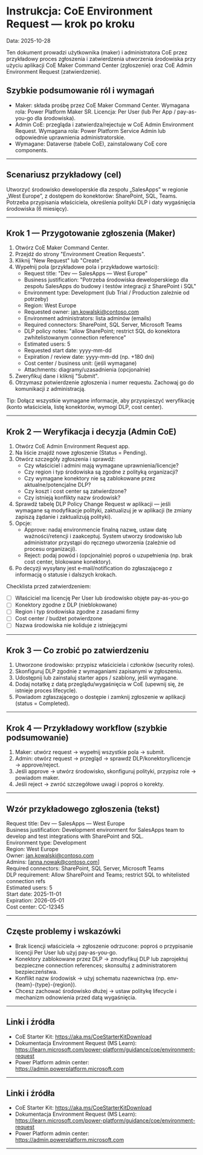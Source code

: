 # Instrukcja: CoE Environment Request — krok po kroku
Data: 2025-10-28

Ten dokument prowadzi użytkownika (maker) i administratora CoE przez przykładowy proces zgłoszenia i zatwierdzenia utworzenia środowiska przy użyciu aplikacji CoE Maker Command Center (zgłoszenie) oraz CoE Admin Environment Request (zatwierdzenie).

## Szybkie podsumowanie ról i wymagań
- Maker: składa prośbę przez CoE Maker Command Center. Wymagana rola: Power Platform Maker SR. Licencja: Per User (lub Per App / pay-as-you-go dla środowiska).
- Admin CoE: przegląda i zatwierdza/rejectuje w CoE Admin Environment Request. Wymagana rola: Power Platform Service Admin lub odpowiednie uprawnienia administratorskie.
- Wymagane: Dataverse (tabele CoE), zainstalowany CoE core components.

---

## Scenariusz przykładowy (cel)
Utworzyć środowisko deweloperskie dla zespołu „SalesApps” w regionie „West Europe”, z dostępem do konektorów: SharePoint, SQL, Teams. Potrzeba przypisania właściciela, określenia polityki DLP i daty wygaśnięcia środowiska (6 miesięcy).

---

## Krok 1 — Przygotowanie zgłoszenia (Maker)
1. Otwórz CoE Maker Command Center.
2. Przejdź do strony "Environment Creation Requests".
3. Kliknij "New Request" lub "Create".
4. Wypełnij pola (przykładowe pola i przykładowe wartości):
   - Request title: "Dev — SalesApps — West Europe"
   - Business justification: "Potrzeba środowiska deweloperskiego dla zespołu SalesApps do budowy i testów integracji z SharePoint i SQL"
   - Environment type: Development (lub Trial / Production zależnie od potrzeby)
   - Region: West Europe
   - Requested owner: jan.kowalski@contoso.com
   - Environment administrators: lista adminów (emails)
   - Required connectors: SharePoint, SQL Server, Microsoft Teams
   - DLP policy notes: "allow SharePoint; restrict SQL do konektora zwhitelistowanym connection reference"
   - Estimated users: 5
   - Requested start date: yyyy-mm-dd
   - Expiration / review date: yyyy-mm-dd (np. +180 dni)
   - Cost center / business unit: (jeśli wymagane)
   - Attachments: diagramy/uzasadnienia (opcjonalnie)
5. Zweryfikuj dane i kliknij "Submit".
6. Otrzymasz potwierdzenie zgłoszenia i numer requestu. Zachowaj go do komunikacji z administracją.

Tip: Dołącz wszystkie wymagane informacje, aby przyspieszyć weryfikację (konto właściciela, listę konektorów, wymogi DLP, cost center).

---

## Krok 2 — Weryfikacja i decyzja (Admin CoE)
1. Otwórz CoE Admin Environment Request app.
2. Na liście znajdź nowe zgłoszenie (Status = Pending).
3. Otwórz szczegóły zgłoszenia i sprawdź:
   - Czy właściciel i admini mają wymagane uprawnienia/licencje?
   - Czy region i typ środowiska są zgodne z polityką organizacji?
   - Czy wymagane konektory nie są zablokowane przez aktualne/potencjalne DLP?
   - Czy koszt i cost center są zatwierdzone?
   - Czy istnieją konflikty nazw środowisk?
4. Sprawdź tabelę DLP Policy Change Request w aplikacji — jeśli wymagane są modyfikacje polityki, zaktualizuj je w aplikacji (te zmiany zapiszą żądanie i zaktualizują polityki).
5. Opcje:
   - Approve: nadaj environmencie finalną nazwę, ustaw datę ważności/retencji i zaakceptuj. System utworzy środowisko lub administrator przystąpi do ręcznego utworzenia (zależnie od procesu organizacji).
   - Reject: podaj powód i (opcjonalnie) poproś o uzupełnienia (np. brak cost center, blokowane konektory).
6. Po decyzji wysyłany jest e‑mail/notification do zgłaszającego z informacją o statusie i dalszych krokach.

Checklista przed zatwierdzeniem:
- [ ] Właściciel ma licencję Per User lub środowisko objęte pay-as-you-go
- [ ] Konektory zgodne z DLP (nieblokowane)
- [ ] Region i typ środowiska zgodne z zasadami firmy
- [ ] Cost center / budżet potwierdzone
- [ ] Nazwa środowiska nie koliduje z istniejącymi

---

## Krok 3 — Co zrobić po zatwierdzeniu
1. Utworzone środowisko: przypisz właściciela i członków (security roles).
2. Skonfiguruj DLP zgodnie z wymaganiami zapisanymi w zgłoszeniu.
3. Udostępnij lub zainstaluj starter apps / szablony, jeśli wymagane.
4. Dodaj notatkę z datą przeglądu/wygaśnięcia w CoE (upewnij się, że istnieje proces lifecycle).
5. Powiadom zgłaszającego o dostępie i zamknij zgłoszenie w aplikacji (status = Completed).

---

## Krok 4 — Przykładowy workflow (szybkie podsumowanie)
1. Maker: utwórz request → wypełnij wszystkie pola → submit.
2. Admin: otwórz request → przegląd → sprawdź DLP/konektory/licencje → approve/reject.
3. Jeśli approve → utwórz środowisko, skonfiguruj polityki, przypisz role → powiadom maker.
4. Jeśli reject → zwróć szczegółowe uwagi i poproś o korekty.

---

## Wzór przykładowego zgłoszenia (tekst)
Request title: Dev — SalesApps — West Europe  
Business justification: Development environment for SalesApps team to develop and test integrations with SharePoint and SQL.  
Environment type: Development  
Region: West Europe  
Owner: jan.kowalski@contoso.com  
Admins: [anna.nowak@contoso.com]  
Required connectors: SharePoint, SQL Server, Microsoft Teams  
DLP requirement: Allow SharePoint and Teams; restrict SQL to whitelisted connection refs  
Estimated users: 5  
Start date: 2025-11-01  
Expiration: 2026-05-01  
Cost center: CC-12345

---

## Częste problemy i wskazówki
- Brak licencji właściciela → zgłoszenie odrzucone: poproś o przypisanie licencji Per User lub użyj pay-as-you-go.
- Konektory zablokowane przez DLP → zmodyfikuj DLP lub zaprojektuj bezpieczne connection references; skonsultuj z administratorem bezpieczeństwa.
- Konflikt nazw środowisk → użyj schematu nazewnictwa (np. env-{team}-{type}-{region}).
- Chcesz zachować środowisko dłużej → ustaw politykę lifecycle i mechanizm odnowienia przed datą wygaśnięcia.

---

## Linki i źródła
- CoE Starter Kit: https://aka.ms/CoeStarterKitDownload  
- Dokumentacja Environment Request (MS Learn): https://learn.microsoft.com/power-platform/guidance/coe/environment-request  
- Power Platform admin center: https://admin.powerplatform.microsoft.com

---


## Linki i źródła
- CoE Starter Kit: https://aka.ms/CoeStarterKitDownload  
- Dokumentacja Environment Request (MS Learn): https://learn.microsoft.com/power-platform/guidance/coe/environment-request  
- Power Platform admin center: https://admin.powerplatform.microsoft.com

---